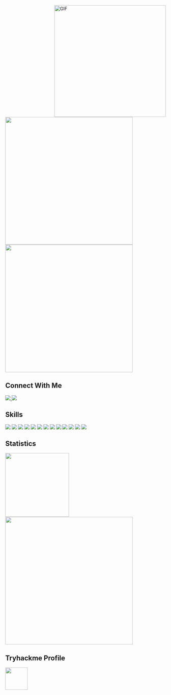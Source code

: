 <!-- Credit: https://github.com/regmicmahesh/regmicmahesh & https://github.com/CaffeineDuck/CaffeineDuck-->

<img align="right" alt="GIF" src="https://media0.giphy.com/media/u2pmTWUi0MXjyrMaVj/giphy.gif?cid=790b761159baeb6ba5d1160ca45f09c0b9b097602e78044f&rid=giphy.gif&ct=g" width=350 />

<img src="https://img.shields.io/badge/-Upanayan%20Baskota.-red?style=for-the-badge" width=400>

<img src="https://img.shields.io/badge/-Just%20a%20self%20learnt%20curious%20kid.-black?style=for-the-badge" width=400>

## Connect With Me

<a href="mailto:kxahyaar@gmail.com">
  <img src="https://img.shields.io/badge/Gmail-D14836?style=for-the-badge&logo=gmail&logoColor=white">
</a> 
<a href="https://www.instagram.com/__b0s0/">
  <img src="https://img.shields.io/badge/Instagram-E4405F?style=for-the-badge&logo=instagram&logoColor=white">
</a> 

## Skills

![](https://img.shields.io/badge/Python-3776AB?style=for-the-badge&logo=python&logoColor=white)
![](https://img.shields.io/badge/HTML5-E34F26?style=for-the-badge&logo=html5&logoColor=white)
![](https://img.shields.io/badge/CSS3-1572B6?style=for-the-badge&logo=css3&logoColor=white)
![](https://img.shields.io/badge/JavaScript-F7DF1E?style=for-the-badge&logo=javascript&logoColor=black)
![](https://img.shields.io/badge/VIM-%2311AB00.svg?&style=for-the-badge&logo=vim&logoColor=white)
![](https://img.shields.io/badge/Node.js-339933?style=for-the-badge&logo=nodedotjs&logoColor=white)
![](https://img.shields.io/badge/React-20232A?style=for-the-badge&logo=react&logoColor=61DAFB)
![](https://img.shields.io/badge/Git-F05032?style=for-the-badge&logo=git&logoColor=white)
![](https://img.shields.io/badge/Kali-268BEE?style=for-the-badge&logo=kalilinux&logoColor=white)
![](https://img.shields.io/badge/shell_script-%23121011.svg?style=for-the-badge&logo=gnu-bash&logoColor=white)
![](https://img.shields.io/badge/BURPSUITE-blueviolet)
![](https://img.shields.io/badge/NMAP-crtical)
![](https://img.shields.io/badge/NETWORKING-important)

## Statistics

<img src="https://github-readme-stats.vercel.app/api?username=B0s0&theme=midnight-purple&count_private=true&show_icons=true" height=200>  
<img src="https://github-readme-stats.vercel.app/api/top-langs/?username=B0s0&langs_count=5&theme=midnight-purple&show_icons=true" height=400>

## Tryhackme Profile
<a href="https://tryhackme.com/p/Boso"><img src="https://tryhackme.com/img/badges/king.svg" width="70" height="70"></a>
